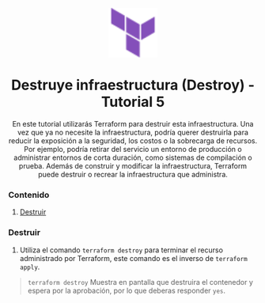 <p align='center'><img src='https://raw.githubusercontent.com/maycloud-mx/ilustraciones/ee27844a4ec7810ee6eab8770fc6c1828fd7772c/logotipos/terraform-logo.svg' align='center' height='100'></p>

<h1 align='center'>Destruye infraestructura (Destroy) - Tutorial 5</h1>

<p align='center'> En este tutorial utilizarás Terraform para destruir esta infraestructura. Una vez que ya no necesite la infraestructura, podría querer destruirla para reducir la exposición a la seguridad, los costos o la sobrecarga de recursos. Por ejemplo, podría retirar del servicio un entorno de producción o administrar entornos de corta duración, como sistemas de compilación o prueba. Además de construir y modificar la infraestructura, Terraform puede destruir o recrear la infraestructura que administra.</p>

### Contenido

1. [Destruir](#destruir)

### Destruir

1. Utiliza el comando `terraform destroy` para terminar el recurso administrado por Terraform, este comando es el inverso de `terraform apply`.

> `terraform destroy` Muestra en pantalla que destruira el contenedor y espera por la aprobación, por lo que deberas responder `yes`.